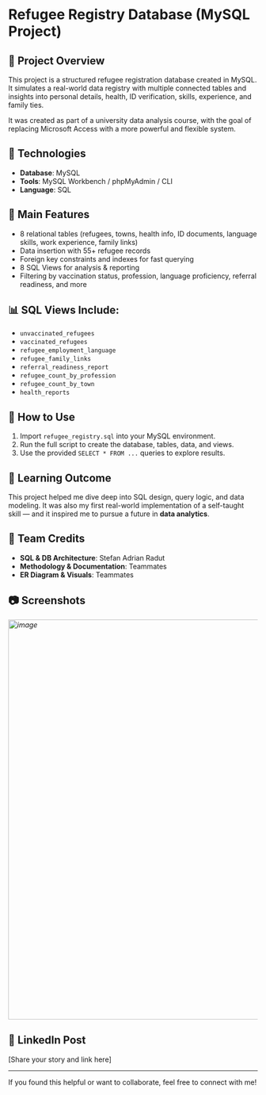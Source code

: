 # Refugee Registry Database (MySQL Project)

## 📌 Project Overview
This project is a structured refugee registration database created in MySQL. It simulates a real-world data registry with multiple connected tables and insights into personal details, health, ID verification, skills, experience, and family ties.

It was created as part of a university data analysis course, with the goal of replacing Microsoft Access with a more powerful and flexible system.

## 🧱 Technologies
- **Database**: MySQL
- **Tools**: MySQL Workbench / phpMyAdmin / CLI
- **Language**: SQL

## 📂 Main Features
- 8 relational tables (refugees, towns, health info, ID documents, language skills, work experience, family links)
- Data insertion with 55+ refugee records
- Foreign key constraints and indexes for fast querying
- 8 SQL Views for analysis & reporting
- Filtering by vaccination status, profession, language proficiency, referral readiness, and more

## 📊 SQL Views Include:
- `unvaccinated_refugees`
- `vaccinated_refugees`
- `refugee_employment_language`
- `refugee_family_links`
- `referral_readiness_report`
- `refugee_count_by_profession`
- `refugee_count_by_town`
- `health_reports`

## 🚀 How to Use
1. Import `refugee_registry.sql` into your MySQL environment.
2. Run the full script to create the database, tables, data, and views.
3. Use the provided `SELECT * FROM ...` queries to explore results.

## 🧠 Learning Outcome
This project helped me dive deep into SQL design, query logic, and data modeling. It was also my first real-world implementation of a self-taught skill — and it inspired me to pursue a future in **data analytics**.

## 👥 Team Credits
- **SQL & DB Architecture**: Stefan Adrian Radut
- **Methodology & Documentation**: Teammates
- **ER Diagram & Visuals**: Teammates

## 📷 Screenshots
*<img width="983" height="807" alt="image" src="https://github.com/user-attachments/assets/a3c21256-82eb-4dd4-990d-03d1753eaa79" />*

## 🔗 LinkedIn Post
[Share your story and link here]

---

If you found this helpful or want to collaborate, feel free to connect with me!
